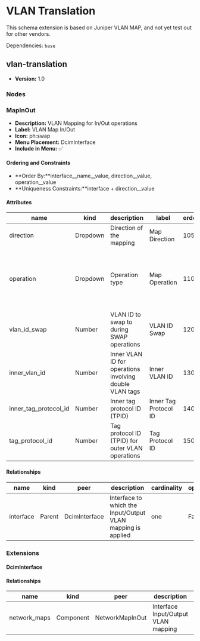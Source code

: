 # VLAN Translation

This schema extension is based on Juniper VLAN MAP, and not yet test out for other vendors.

Dependencies: `base`

## vlan-translation

- **Version:** 1.0

### Nodes

### MapInOut

- **Description:** VLAN Mapping for In/Out operations
- **Label:** VLAN Map In/Out
- **Icon:** ph:swap
- **Menu Placement:** DcimInterface
- **Include in Menu:** ✅

#### Ordering and Constraints

- **Order By:**interface__name__value, direction__value, operation__value
- **Uniqueness Constraints:**interface + direction__value

#### Attributes

| name | kind | description | label | order_weight | choices | optional |
| ---- | ---- | ----------- | ----- | ------------ | ------- | -------- |
| direction | Dropdown | Direction of the mapping | Map Direction | 1050 | \`input, output\` | True |
| operation | Dropdown | Operation type | Map Operation | 1100 | \`pop, pop\_pop, pop\_swap, push, push\_push, swap, swap\_push, swap\_swap\` | True |
| vlan\_id\_swap | Number | VLAN ID to swap to during SWAP operations | VLAN ID Swap | 1200 | \`\` | True |
| inner\_vlan\_id | Number | Inner VLAN ID for operations involving double VLAN tags | Inner VLAN ID | 1300 | \`\` | True |
| inner\_tag\_protocol\_id | Number | Inner tag protocol ID \(TPID\) | Inner Tag Protocol ID | 1400 | \`\` | True |
| tag\_protocol\_id | Number | Tag protocol ID \(TPID\) for outer VLAN operations | Tag Protocol ID | 1500 | \`\` | True |

#### Relationships

| name | kind | peer | description | cardinality | optional | label | order_weight |
| ---- | ---- | ---- | ----------- | ----------- | -------- | ----- | ------------ |
| interface | Parent | DcimInterface | Interface to which the Input/Output VLAN mapping is applied | one | False | Interface | 1000 |

### Extensions

#### DcimInterface

#### Relationships

| name | kind | peer | description | cardinality | label | order_weight |
| ---- | ---- | ---- | ----------- | ----------- | ----- | ------------ |
| network\_maps | Component | NetworkMapInOut | Interface Input/Output VLAN mapping | many | Input/Output MAP | 1600 |
